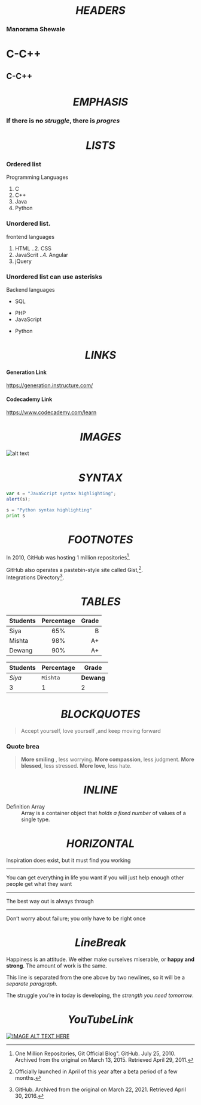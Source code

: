 # $$HEADERS$$

### Manorama Shewale

C-C++
======
C-C++
------

# $$EMPHASIS$$

### **If there is ~~no~~ *struggle*, there is *progres***

# $$LISTS$$
### Ordered list
Programming Languages
1. C
2. C++
3. Java 
4. Python

### Unordered list. 
frontend languages
1. HTML
..2. CSS
3. JavaScrit
..4. Angular
5. jQuery

### Unordered list can use asterisks
Backend languages
+ SQL
- PHP
- JavaScript
+ Python

# $$LINKS$$

#### Generation Link
https://generation.instructure.com/

#### Codecademy Link
<https://www.codecademy.com/learn>

# $$IMAGES$$

![alt text](https://cdn.pixabay.com/photo/2017/11/02/03/35/gothic-2910057_1280.jpg)


# $$SYNTAX$$

```javascript
var s = "JavaScript syntax highlighting";
alert(s);
```
 
```python
s = "Python syntax highlighting"
print s
```

# $$FOOTNOTES$$

In 2010, GitHub was hosting 1 million repositories[^1].

GitHub also operates a pastebin-style site called Gist,[^2].  
Integrations Directory[^note].

[^1]: One Million Repositories, Git Official Blog". GitHub. July 25, 2010. Archived from the original on March 13, 2015. Retrieved April 29, 2011.
[^2]: Officially launched in April of this year after a beta period of a few months.

[^note]:
    GitHub. Archived from the original on March 22, 2021. Retrieved April 30, 2016.

# $$TABLES$$

| Students      | Percentage    | Grade |
| ------------- |:-------------:| -----:|
|   Siya        |     65%       | B     |
|   Mishta      |     98%       | A+    |
|   Dewang      |     90%       | A+    |


Students | Percentage | Grade
--- | --- | ---
*Siya* | `Mishta` | **Dewang**
3 | 1 | 2

# $$BLOCKQUOTES$$

> Accept yourself, love yourself 
> ,and keep moving forward

### Quote brea

> **More smiling** , less worrying. **More compassion**, less judgment. **More blessed**, less stressed. **More love**, less hate.

# $$INLINE$$

<dl>
  <dt>Definition Array</dt>
  <dd>Array is a container object that <em>holds a fixed number</em> of values of a single type.</dd>
</dl>

# $$HORIZONTAL$$

Inspiration does exist, but it must find you working

---

You can get everything in life you want if you will just help enough other people get what they want

***

The best way out is always through

___

Don’t worry about failure; you only have to be right once

# $$LineBreak$$

Happiness is an attitude. We either make ourselves miserable, or **happy and strong**. The amount of work is the same.

This line is separated from the one above by two newlines, so it will be a *separate paragraph*.

The struggle you’re in today is developing,
the *strength you need tomorrow*.


# $$YouTubeLink$$

[![IMAGE ALT TEXT HERE](https://logos-world.net/wp-content/uploads/2020/04/YouTube-Logo.png)](https://www.youtube.com/watch?v=9iyiBnKe3Y4&list=PLDyN3l3hTZyhDYphc1uQfc3t8BVTGcxYt)




